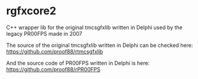 # rgfxcore2
C++ wrapper lib for the original tmcsgfxlib written in Delphi used by the legacy PR00FPS made in 2007

The source of the original tmcsgfxlib written in Delphi can be checked here:
https://github.com/proof88/rtmcsgfxlib

And the source code of PR00FPS written in Delphi is here:
https://github.com/proof88/rPR00FPS
